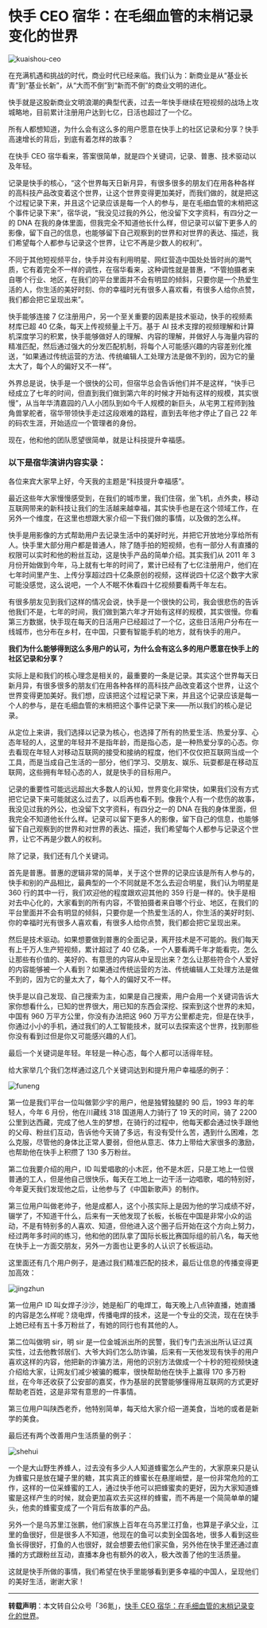 # 快手 CEO 宿华：在毛细血管的末梢记录变化的世界

![kuaishou-ceo](https://github.com/guobinhit/cg-blog/blob/master/images/anecdotes/suhua/kuaishou-ceo.png)

在充满机遇和挑战的时代，商业时代已经来临。我们认为：新商业是从“基业长青”到“基业长新”，从“大而不倒”到“新而不倒”的商业文明的进化。

快手就是这股新商业文明浪潮的典型代表，过去一年快手继续在短视频的战场上攻城略地，目前累计注册用户达到七亿，日活也超过了一个亿。

所有人都想知道，为什么会有这么多的用户愿意在快手上的社区记录和分享？快手高速增长的背后，到底有着怎样的故事？

在快手 CEO 宿华看来，答案很简单，就是四个关键词，记录、普惠、技术驱动以及年轻。

记录是快手的核心，“这个世界每天日新月异，有很多很多的朋友们在用各种各样的高科技产品改变着这个世界，让这个世界变得更加美好，而我们做的，就是把这个过程记录下来，并且这个记录应该是每一个人的参与，是在毛细血管的末梢把这个事件记录下来”，宿华说，“我没见过我的外公，他没留下文字资料，有四分之一的 DNA 在我的身体里面，但我完全不知道他长什么样，但记录可以留下更多人的影像，留下自己的信息，也能够留下自己观察到的世界和对世界的表达、描述，我们希望每个人都参与记录这个世界，让它不再是少数人的权利”。

不同于其他短视频平台，快手并没有利用明星、网红营造中国处处皆时尚的潮气质，它有着完全不一样的调性，在宿华看来，这种调性就是普惠，“不管拍摄者来自哪个行业、地区，在我们的平台里面并不会有明显的倾斜，只要你是一个热爱生活的人，你生活的美好时刻、你的幸福时光有很多人喜欢看，有很多人给你点赞，我们都会把它呈现出来”。

快手能够连接 7 亿注册用户，另一个至关重要的因素是技术驱动，快手的视频素材库已超 40 亿条，每天上传视频量上千万。基于 AI 技术支撑的视频理解和计算机深度学习的积累，快手能够做好人的理解、内容的理解，并做好人与海量内容的精准匹配，然后通过强大的分发匹配机制，将每个人可能感兴趣的内容差别化推送，“如果通过传统运营的方法、传统编辑人工处理方法是做不到的，因为它的量太大了，每个人的偏好又不一样”。

外界总是说，快手是一个很快的公司，但宿华总会告诉他们并不是这样，“快手已经成立了七年的时间，但直到我们做到第六年的时候才开始有这样的规模，其实很慢”，从当年华清嘉园的八人小团队到如今千人规模的新巨头，从宅男工程师到独角兽掌舵者，宿华带领快手走过这段艰难的路程，直到去年他才停止了自己 22 年的码农生涯，开始适应一个管理者的身份。

现在，他和他的团队愿望很简单，就是让科技提升幸福感。

### 以下是宿华演讲内容实录：

各位来宾大家早上好，今天我的主题是“科技提升幸福感”。

最近这些年大家慢慢感受到，在我们的城市里，我们住宿，坐飞机，点外卖，移动互联网带来的新科技让我们的生活越来越幸福，其实快手也是在这个领域工作，在另外一个维度，在这里也想跟大家介绍一下我们做的事情，以及做的怎么样。

快手是用影像的方式帮助用户去记录生活中的美好时光，并把它开放地分享给所有人。快手里大部分用户都是普通人，除了随手拍的短视频，也有一部分人有直播的权限可以实时和他的粉丝互动，这是快手产品的简单介绍。其实我们从 2011 年 3 月份开始做到今年，马上就有七年的时间了，累计已经有了七亿注册用户，他们在七年时间里产生、上传分享超过四十亿条原创的视频，这样说四十亿这个数字大家可能没感觉，这么说吧，一个人不眠不休看四十亿视频要看两千年左右。

有很多朋友见到我们这样的情况会说，快手是一个很快的公司，我会很悲伤的告诉他我们不是，七年的时间，我们做到第六年才开始有这样的规模，其实很慢。你看第三方数据，快手现在每天的日活用户已经超过了一个亿，这些日活用户分布在一线城市，也分布在乡村，在中国，只要有智能手机的地方，就有快手的用户。  

**我们为什么能够得到这么多用户的认可，为什么会有这么多的用户愿意在快手上的社区记录和分享？**

实际上是和我们的核心理念是相关的，最重要的一条是记录。其实这个世界每天日新月异，有很多很多的朋友们在用各种各样的高科技产品改变着这个世界，让这个世界变得更加美好。我们想，应该把这个过程记录下来，并且这个记录应该是每一个人的参与，是在毛细血管的末梢把这个事件记录下来——所以我们的核心是记录。

从定位上来讲，我们选择以记录为核心，也选择了所有的热爱生活、热爱分享、心态年轻的人，这里的年轻并不是指年龄，而是指心态，是一种热爱分享的心态。你去看现在年轻人对移动互联网的接受和接纳的程度，他们不仅仅把互联网当成一个工具，而是当成自己生活的一部分，他们学习、交朋友、娱乐、玩耍都是在移动互联网，这些拥有年轻心态的人，就是快手的目标用户。

记录的重要性可能远远超出大多数人的认知，世界变化非常快，如果我们没有方式把它记录下来可能就这么过去了，以后再也看不到。像我个人有一个悲伤的故事，我没见过我的外公，也没留下文字资料，有四分之一的 DNA 在我的身体里面，但我完全不知道他长什么样。记录可以留下更多人的影像，留下自己的信息，也能够留下自己观察到的世界和对世界的表达、描述，我们希望每个人都参与记录这个世界，让它不再是少数人的权利。

除了记录，我们还有几个关键词。

首先是普惠。普惠的逻辑非常的简单，关于这个世界的记录应该是所有人参与的，快手和别的产品相比，最典型的一个不同就是不怎么去迎合明星，我们认为明星是 360 行的其中一行，我们欢迎他的程度跟欢迎其他的 359 行是一样的。快手是相对去中心化的，大家看到的所有内容，不管拍摄者来自哪个行业、地区，在我们的平台里面并不会有明显的倾斜，只要你是一个热爱生活的人，你生活的美好时刻、你的幸福时光有很多人喜欢看，有很多人给你点赞，我们都会把它呈现出来。

然后是技术驱动。如果想要做到普惠的全面记录，离开技术是不可能的。我们每天有上千万人生产短视频，累计超过了 40 亿条，一个人要看两千年才能看完，怎么让那些有价值的、美好的、有意思的内容从中呈现出来？怎么让那些符合个人爱好的内容能够被一个人看到？如果通过传统运营的方法、传统编辑人工处理方法是做不到的，因为它的量太大了，每个人的偏好又不一样。

快手是以自己发现、自己搜索为主，如果是自己搜索，用户会用一个关键词告诉大家你想看什么，已知的世界很大，用已知的东西会深挖、探索到这个世界的未知，中国有 960 万平方公里，你没有办法把这 960 万平方公里都走完，但是在快手，你通过小小的手机，通过我们的人工智能技术，就可以去探索这个世界，找到那些你没有看到过但是你又可能感兴趣的人们。

最后一个关键词是年轻。年轻是一种心态，每个人都可以活得年轻。

给大家举几个我们怎样通过这几个关键词达到和提升用户幸福感的例子：

![funeng](https://github.com/guobinhit/cg-blog/blob/master/images/anecdotes/suhua/funeng.png)

第一位是我们平台一位叫做郭少宇的用户，他是独臂独腿的 90 后，1993 年的年轻人，今年 6 月份，他在川藏线 318 国道用人力骑行了 19 天的时间，骑了 2200 公里到达西藏，完成了他人生的梦想，在骑行的过程中，他每天都会通过快手跟他的父母、粉丝们互动，告诉他今天骑了多远，有没有受什么苦，遇到什么困难，怎么克服，尽管他的身体比正常人要弱，但他从意志、体力上带给大家很多的激励，也帮助他在快手上积攒了 130 多万粉丝。

第二位我要介绍的用户，ID 叫爱唱歌的小木匠，他不是木匠，只是工地上一位很普通的工人，但是他自己很快乐，每天在工地上一边干活一边唱歌，唱的特别好，今年夏天我们发现他之后，让他参与了《中国新歌声》的制作。

第三位用户叫做老帅子，他是成都人，这个小孩实际上是因为他的学习成绩不好，辍学了，不知道干什么，后来有一天他发现了长板，长板在中国是非常小众的运动，不是有特别多的人喜欢、知道，但他进入这个圈子后开始在这个方向上努力，经过两年多时间的练习，他和他的团队拿了国际长板比赛国际组的前八名，每天他在快手上一方面交朋友，另外一方面也让更多的人认识了长板运动。

这里面还有几个用户例子，是通过我们精准匹配的技术，最后让信息的传播变得更加高效：

![jingzhun](https://github.com/guobinhit/cg-blog/blob/master/images/anecdotes/suhua/jingzhun.png)

第一位用户 ID 叫女焊子沙沙，她是船厂的电焊工，每天晚上八点钟直播，她直播的内容是怎么样呢？烧电焊，传播电焊的技术，这是一个专业的交流，现在在快手上她已经有五十多万粉丝了，有她的同行也有其他的人。

第二位叫做明 sir，明 sir 是一位金城派出所的民警，我们专门去派出所认证过真实性，过去他教邻居们、大爷大妈们怎么防诈骗，后来有一天他发现有快手的用户喜欢这样的内容，他把新的诈骗方法，用他的识别方法做成一个十秒的短视频快速介绍给大家，让网友们减少被骗的概率，很快帮助他在快手上赢得 170 多万粉丝，在今年还收获了公安部的嘉奖，作为基层的民警能够懂得用互联网的方式更好帮助老百姓，这是非常有意思的一件事情。

第三位用户叫陕西老乔，他特别简单，每天给大家介绍一道美食，当地的或者是新学的美食。

最后还有两个改善用户生活质量的例子：

![shehui](https://github.com/guobinhit/cg-blog/blob/master/images/anecdotes/suhua/shehui.png)

一个是大山野生养蜂人，过去没有多少人人知道蜂蜜怎么产生的，大家原来只是认为蜂蜜只是放在罐子里的糖，其实真正的蜂蜜长在悬崖峭壁，是一份非常危险的工作，这样的一位采蜂蜜的工人，通过快手他可以把蜂蜜卖的更好，因为大家知道蜂蜜是这样产生的时候，就会更加喜欢去买这样的蜂蜜，而不再是一个简简单单的罐头，他卖的蜂蜜变成了一个背后有故事的产品。

另外一个是乌苏里江张鹏，他们家族上百年在乌苏里江打鱼，也算是子承父业，江里的鱼很好，但是很多人不知道，他现在的鱼可以卖到全国各地，很多人看到这些鱼长得很好，打鱼的人也很好，就会想要去他们家买鱼，另外他在快手里还通过直播的方式跟粉丝互动，直播本身也有额外的收入，极大改善了他的生活质量。

这就是快手所做的事情，我们希望在快手里能够看到更多幸福的中国人，呈现他们的美好生活，谢谢大家！



-------


**转载声明**：本文转自公众号「36氪」，[快手 CEO 宿华：在毛细血管的末梢记录变化的世界](https://mp.weixin.qq.com/s?__biz=MjAzNzMzNTkyMQ==&mid=2653771904&idx=4&sn=7fab28b39c03dfa86840c8c3a17c6522&chksm=4a89489e7dfec188f9f763b3d090bcab3ac585a82adc9d89bc43275347bedc5f6477ab4b8654&mpshare=1&scene=23&srcid=1215M6tFgHeVuiLBvwh5WHHm#rd)。





